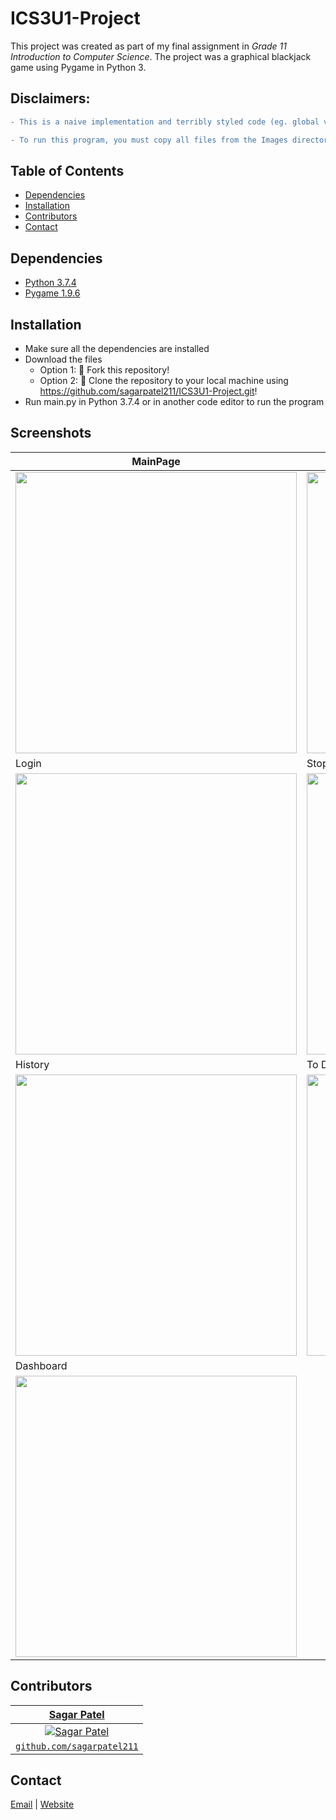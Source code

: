# ICS3U1-Project
This project was created as part of my final assignment in *Grade 11 Introduction to Computer Science*. The project was a graphical blackjack game using Pygame in Python 3.

## Disclaimers:
```diff 
- This is a naive implementation and terribly styled code (eg. global variables, not modularized, etc.) -
```
```diff 
- To run this program, you must copy all files from the Images directory into the directory with main.py -
```

## Table of Contents
* [Dependencies](#dependencies)
* [Installation](#installation)
* [Contributors](#contributors)
* [Contact](#contact)


## Dependencies
* [Python 3.7.4](https://www.python.org/downloads)
* [Pygame 1.9.6](https://www.pygame.org/download.shtml)


## Installation
* Make sure all the dependencies are installed
* Download the files
  * Option 1: 🍴 Fork this repository!
  * Option 2: 🧪 Clone the repository to your local machine using https://github.com/sagarpatel211/ICS3U1-Project.git!
* Run main.py in Python 3.7.4 or in another code editor to run the program

## Screenshots
| MainPage    | Register    |
|-------------|-------------|
| <img src="Screenshots/SS#1.png" width="450"> | <img src="Screenshots/SS#2.png" width="450"> |
| Login       | Stopwatch   |
| <img src="Screenshots/SS#3.png" width="450"> | <img src="Screenshots/SS#4.png" width="450"> |
| History     | To Do       |
| <img src="Screenshots/SS#5.png" width="450"> | <img src="Screenshots/SS#6.png" width="450"> |
| Dashboard   |
| <img src="Screenshots/SS#7.png" width="450"> |

## Contributors
| <a href="https://github.com/sagarpatel211" target="_blank">**Sagar Patel**</a> |
| :---: |
| [![Sagar Patel](https://avatars1.githubusercontent.com/u/34544263?s=200)](https://github.com/sagarpatel211)    |
| <a href="https://github.com/sagarpatel211" target="_blank">`github.com/sagarpatel211`</a> |


## Contact
[Email](mailto:sa24pate@uwaterloo.ca) | [Website](https://sagarpatel211.github.io/)
